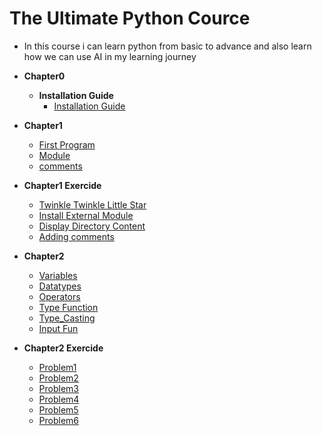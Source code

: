 # The Ultimate Python Cource
- In this course i can learn python from basic to advance and also learn how we can use AI in my learning journey

- **Chapter0**
  - **Installation Guide**
      - [Installation Guide](https://github.com/Sami606713/ultimate_python/tree/main/Chapter0)
- **Chapter1**
  - [First Program](https://github.com/Sami606713/ultimate_python/blob/main/Chapter1/first.py)
  - [Module](https://github.com/Sami606713/ultimate_python/blob/main/Chapter1/module.py)
  - [comments](https://github.com/Sami606713/ultimate_python/blob/main/Chapter1/comments.py)

- **Chapter1 Exercide**
  - [Twinkle Twinkle Little Star](https://github.com/Sami606713/ultimate_python/blob/main/Chapter1_exercise/problem1.py)
  - [Install External Module](https://github.com/Sami606713/ultimate_python/blob/main/Chapter1_exercise/problem3.py)
  - [Display Directory Content](https://github.com/Sami606713/ultimate_python/blob/main/Chapter1_exercise/problem4.py)
  - [Adding comments](https://github.com/Sami606713/ultimate_python/blob/main/Chapter1_exercise/problem5.py)

- **Chapter2**
  - [Variables](https://github.com/Sami606713/ultimate_python/blob/main/Chapter2/variable.py)
  - [Datatypes](https://github.com/Sami606713/ultimate_python/blob/main/Chapter2/datatypes.py)
  - [Operators](https://github.com/Sami606713/ultimate_python/blob/main/Chapter2/operators.py)
  - [Type Function](https://github.com/Sami606713/ultimate_python/blob/main/Chapter2/type_fun.py)
  - [Type_Casting](https://github.com/Sami606713/ultimate_python/blob/main/Chapter2/type_castin.py)
  - [Input Fun](https://github.com/Sami606713/ultimate_python/blob/main/Chapter2/input_fun.py)

-  **Chapter2 Exercide**
    - [Problem1](https://github.com/Sami606713/ultimate_python/blob/main/chapter2_exercise/problem1.py)
    - [Problem2](https://github.com/Sami606713/ultimate_python/blob/main/Chapter1_exercise/problem2.py)
    - [Problem3](https://github.com/Sami606713/ultimate_python/blob/main/Chapter1_exercise/problem3.py)
    - [Problem4](https://github.com/Sami606713/ultimate_python/blob/main/Chapter1_exercise/problem4.py)
    - [Problem5](https://github.com/Sami606713/ultimate_python/blob/main/Chapter1_exercise/problem5.py)
    - [Problem6](https://github.com/Sami606713/ultimate_python/blob/main/Chapter1_exercise/problem6.py)

